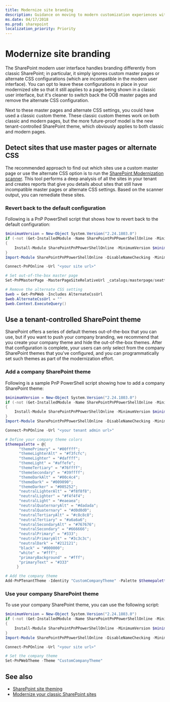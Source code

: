 ```yaml
---
title: Modernize site branding
description: Guidance on moving to modern customization experiences within SharePoint, including how to handle the custom master pages and alternate CSS configurations.
ms.date: 04/17/2018
ms.prod: sharepoint
localization_priority: Priority
---
```


# Modernize site branding

The SharePoint modern user interface handles branding differently from classic SharePoint; in particular, it simply ignores custom master pages or alternate CSS configurations (which are incompatible in the modern user interface). You can opt to leave these configurations in place in your modernized site so that it still applies to a page being shown in a classic user interface, but it's cleaner to switch back the OOB master pages and remove the alternate CSS configuration.

Next to these master pages and alternate CSS settings, you could have used a classic custom theme. These classic custom themes work on both classic and modern pages, but the more future-proof model is the new tenant-controlled SharePoint theme, which obviously applies to both classic and modern pages.

## Detect sites that use master pages or alternate CSS

The recommended approach to find out which sites use a custom master page or use the alternate CSS option is to run the [SharePoint Modernization scanner](https://aka.ms/sppnp-modernizationscanner). This tool performs a deep analysis of all the sites in your tenant and creates reports that give you details about sites that still have incompatible master pages or alternate CSS settings. Based on the scanner output, you can remediate these sites.

### Revert back to the default configuration

Following is a PnP PowerShell script that shows how to revert back to the default configuration:

```powershell
$minimumVersion = New-Object System.Version("2.24.1803.0")
if (-not (Get-InstalledModule -Name SharePointPnPPowerShellOnline -MinimumVersion $minimumVersion -ErrorAction Ignore))
{
    Install-Module SharePointPnPPowerShellOnline -MinimumVersion $minimumVersion -Scope CurrentUser
}
Import-Module SharePointPnPPowerShellOnline -DisableNameChecking -MinimumVersion $minimumVersion

Connect-PnPOnline -Url "<your site url>"

# Set out-of-the-box master page
Set-PnPMasterPage -MasterPageSiteRelativeUrl _catalogs/masterpage/seattle.master -CustomMasterPageSiteRelativeUrl _catalogs/masterpage/seattle.master

# Remove the alternate CSS setting
$web = Get-PnPWeb -Includes AlternateCssUrl
$web.AlternateCssUrl = ""
$web.Context.ExecuteQuery()
```

## Use a tenant-controlled SharePoint theme

SharePoint offers a series of default themes out-of-the-box that you can use, but if you want to push your company branding, we recommend that you create your company theme and hide the out-of-the-box themes. After that configuration is complete, your users can only select from the company SharePoint themes that you've configured, and you can programmatically set such themes as part of the modernization effort.

### Add a company SharePoint theme

Following is a sample PnP PowerShell script showing how to add a company SharePoint theme:

```powershell
$minimumVersion = New-Object System.Version("2.24.1803.0")
if (-not (Get-InstalledModule -Name SharePointPnPPowerShellOnline -MinimumVersion $minimumVersion -ErrorAction Ignore))
{
    Install-Module SharePointPnPPowerShellOnline -MinimumVersion $minimumVersion -Scope CurrentUser
}
Import-Module SharePointPnPPowerShellOnline -DisableNameChecking -MinimumVersion $minimumVersion

Connect-PnPOnline -Url "<your tenant admin url>"

# Define your company theme colors
$themepalette = @{
      "themePrimary" = "#00ffff";
      "themeLighterAlt" = "#f3fcfc";
      "themeLighter" = "#daffff";
      "themeLight" = "#affefe";
      "themeTertiary" = "#76ffff";
      "themeSecondary" = "#39ffff";
      "themeDarkAlt" = "#00c4c4";
      "themeDark" = "#009090";
      "themeDarker" = "#005252";
      "neutralLighterAlt" = "#f8f8f8";
      "neutralLighter" = "#f4f4f4";
      "neutralLight" = "#eaeaea";
      "neutralQuaternaryAlt" = "#dadada";
      "neutralQuaternary" = "#d0d0d0";
      "neutralTertiaryAlt" = "#c8c8c8";
      "neutralTertiary" = "#a6a6a6";
      "neutralSecondaryAlt" = "#767676";
      "neutralSecondary" = "#666666";
      "neutralPrimary" = "#333";
      "neutralPrimaryAlt" = "#3c3c3c";
      "neutralDark" = "#212121";
      "black" = "#000000";
      "white" = "#fff";
      "primaryBackground" = "#fff";
      "primaryText" = "#333"
     }

# Add the company theme
Add-PnPTenantTheme -Identity "CustomCompanyTheme" -Palette $themepalette -IsInverted:$false
```

### Use your company SharePoint theme

To use your company SharePoint theme, you can use the following script:

```powershell
$minimumVersion = New-Object System.Version("2.24.1803.0")
if (-not (Get-InstalledModule -Name SharePointPnPPowerShellOnline -MinimumVersion $minimumVersion -ErrorAction Ignore))
{
    Install-Module SharePointPnPPowerShellOnline -MinimumVersion $minimumVersion -Scope CurrentUser
}
Import-Module SharePointPnPPowerShellOnline -DisableNameChecking -MinimumVersion $minimumVersion

Connect-PnPOnline -Url "<your site url>"

# Set the company theme
Set-PnPWebTheme -Theme "CustomCompanyTheme"
```

## See also

- [SharePoint site theming](../declarative-customization/site-theming/sharepoint-site-theming-overview.md)
- [Modernize your classic SharePoint sites](modernize-classic-sites.md)
